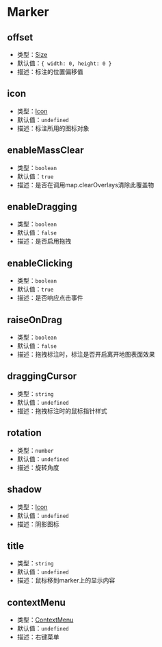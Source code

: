 # Marker

## offset
* 类型：[Size](/api/#size)
* 默认值：`{ width: 0, height: 0 }`
* 描述：标注的位置偏移值

## icon
* 类型：[Icon](/api/#icon)
* 默认值：`undefined`
* 描述：标注所用的图标对象

## enableMassClear
* 类型：`boolean`
* 默认值：`true`
* 描述：是否在调用map.clearOverlays清除此覆盖物

## enableDragging
* 类型：`boolean`
* 默认值：`false`
* 描述：是否启用拖拽

## enableClicking
* 类型：`boolean`
* 默认值：`true`
* 描述：是否响应点击事件

## raiseOnDrag
* 类型：`boolean`
* 默认值：`false`
* 描述：拖拽标注时，标注是否开启离开地图表面效果

## draggingCursor
* 类型：`string`
* 默认值：`undefined`
* 描述：拖拽标注时的鼠标指针样式

## rotation
* 类型：`number`
* 默认值：`undefined`
* 描述：旋转角度

## shadow
* 类型：[Icon](/api/#icon)
* 默认值：`undefined`
* 描述：阴影图标

## title
* 类型：`string`
* 默认值：`undefined`
* 描述：鼠标移到marker上的显示内容

## contextMenu
* 类型：[ContextMenu](/api/#contextmenu)
* 默认值：`undefined`
* 描述：右键菜单
